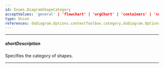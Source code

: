 ```yaml
---
id: Enums.DiagramShapeCategory
acceptValues: 'general' | 'flowchart' | 'orgChart' | 'containers' | 'custom'
type: Union
references: dxDiagram.Options.contextToolbox.category,dxDiagram.Options.toolbox.groups,dxDiagram.Options.toolbox.groups.category
---
```

---
##### shortDescription
Specifies the category of shapes.

---
